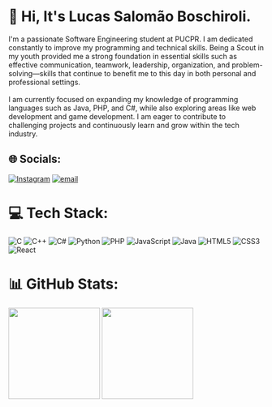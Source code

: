 # 💫 Hi, It's Lucas Salomão Boschiroli.
I'm a passionate Software Engineering student at PUCPR. I am dedicated constantly to improve my programming and technical skills. Being a Scout in my youth provided me a strong foundation in essential skills such as effective communication, teamwork, leadership, organization, and problem-solving—skills that continue to benefit me to this day in both personal and professional settings.<br><br>I am currently focused on expanding my knowledge of programming languages such as Java, PHP, and C#, while also exploring areas like web development and game development. I am eager to contribute to challenging projects and continuously learn and grow within the tech industry.

## 🌐 Socials:
[![Instagram](https://img.shields.io/badge/Instagram-%23E4405F.svg?logo=Instagram&logoColor=white)](https://instagram.com/lucasboschiroli) [![email](https://img.shields.io/badge/Email-D14836?logo=gmail&logoColor=white)](mailto:lucasboschiroli2@gmail.com) 

# 💻 Tech Stack:
![C](https://img.shields.io/badge/c-%2300599C.svg?style=for-the-badge&logo=c&logoColor=white) ![C++](https://img.shields.io/badge/c++-%2300599C.svg?style=for-the-badge&logo=c%2B%2B&logoColor=white) ![C#](https://img.shields.io/badge/c%23-%23239120.svg?style=for-the-badge&logo=csharp&logoColor=white) ![Python](https://img.shields.io/badge/python-3670A0?style=for-the-badge&logo=python&logoColor=ffdd54) ![PHP](https://img.shields.io/badge/php-%23777BB4.svg?style=for-the-badge&logo=php&logoColor=white) ![JavaScript](https://img.shields.io/badge/javascript-%23323330.svg?style=for-the-badge&logo=javascript&logoColor=%23F7DF1E) ![Java](https://img.shields.io/badge/java-%23ED8B00.svg?style=for-the-badge&logo=openjdk&logoColor=white) ![HTML5](https://img.shields.io/badge/html5-%23E34F26.svg?style=for-the-badge&logo=html5&logoColor=white) ![CSS3](https://img.shields.io/badge/css3-%231572B6.svg?style=for-the-badge&logo=css3&logoColor=white) ![React](https://img.shields.io/badge/react-%2320232a.svg?style=for-the-badge&logo=react&logoColor=%2361DAFB)

# 📊 GitHub Stats:
  <img height="180em" src="https://github-readme-stats.vercel.app/api?username=lucasboschiroli&show_icons=true&theme=radical"/>
  <img height="180em" src="https://github-readme-stats.vercel.app/api/top-langs/?username=lucasboschiroli&layout=compact&theme=radical"/>
